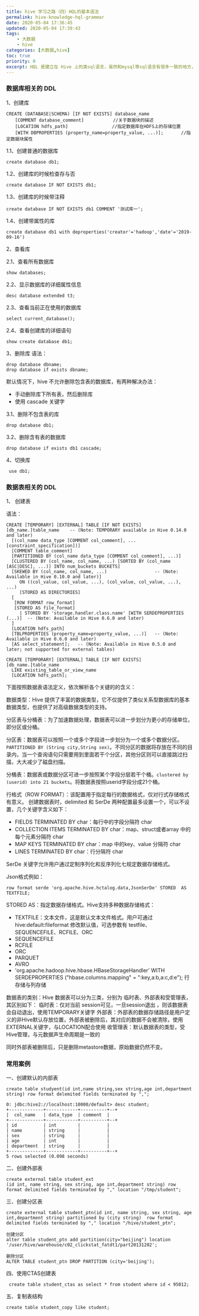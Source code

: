 ```yaml
---
title: hive 学习之路（四）HQL的基本语法
permalink: hive-knowledge-hql-grammar
date: 2020-05-04 17:36:45
updated: 2020-05-04 17:39:43
tags:
    - 大数据
    - hive
categories: [大数据,hive]
toc: true
priority: 0
excerpt: HQL 是建立在 Hive 上的类sql语言，虽然和mysql等sql语言有很多一致的地方，但还是有所不同的。本文整理汇总了 HQL的 相关 DDL 操作。
---
```


### 数据库相关的 DDL

1、创建库

```
CREATE (DATABASE|SCHEMA) [IF NOT EXISTS] database_name
　　[COMMENT database_comment]　　　　　　 //关于数据块的描述
　　[LOCATION hdfs_path]　　　　　　　　　　//指定数据库在HDFS上的存储位置
　　[WITH DBPROPERTIES (property_name=property_value, ...)];　　　　//指定数据块属性
```

1.1、创建普通的数据库
```
create database db1;
```
1.2、创建库的时候检查存与否
```
create database IF NOT EXISTS db1;
```
1.3、创建库的时候带注释
```
create database IF NOT EXISTS db1 COMMENT '测试库一';
```
1.4、创建带属性的库
```
create database db1 with deproperties('creator'='hadoop','date'='2019-09-16')
```

2、查看库

2.1、查看所有数据库
```
show databases;
```
2.2、显示数据库的详细属性信息
```
desc database extended t3;
```
2.3、查看当前正在使用的数据库
```
select current_database();
```
2.4、查看创建库的详细语句
```
show create database db1;
```

3、删除库
语法：
```
drop database dbname;
drop database if exists dbname;
```
默认情况下，hive 不允许删除包含表的数据库，有两种解决办法：
- 手动删除库下所有表，然后删除库
- 使用 cascade 关键字

3.1、删除不包含表的库
```
drop database db1;
```

3.2、删除含有表的数据库

```
drop database if exists db1 cascade;
```

4、切换库
```
 use db1;
```

### 数据表相关的 DDL

1、 创建表

语法：
```
CREATE [TEMPORARY] [EXTERNAL] TABLE [IF NOT EXISTS] [db_name.]table_name    -- (Note: TEMPORARY available in Hive 0.14.0 and later)
  [(col_name data_type [COMMENT col_comment], ... [constraint_specification])]
  [COMMENT table_comment]
  [PARTITIONED BY (col_name data_type [COMMENT col_comment], ...)]
  [CLUSTERED BY (col_name, col_name, ...) [SORTED BY (col_name [ASC|DESC], ...)] INTO num_buckets BUCKETS]
  [SKEWED BY (col_name, col_name, ...)                  -- (Note: Available in Hive 0.10.0 and later)]
     ON ((col_value, col_value, ...), (col_value, col_value, ...), ...)
     [STORED AS DIRECTORIES]
  [
   [ROW FORMAT row_format] 
   [STORED AS file_format]
     | STORED BY 'storage.handler.class.name' [WITH SERDEPROPERTIES (...)]  -- (Note: Available in Hive 0.6.0 and later)
  ]
  [LOCATION hdfs_path]
  [TBLPROPERTIES (property_name=property_value, ...)]   -- (Note: Available in Hive 0.6.0 and later)
  [AS select_statement];   -- (Note: Available in Hive 0.5.0 and later; not supported for external tables)
 
CREATE [TEMPORARY] [EXTERNAL] TABLE [IF NOT EXISTS] [db_name.]table_name
  LIKE existing_table_or_view_name
  [LOCATION hdfs_path];

```

下面按照数据表语法定义，依次解析各个关键的的含义：

数据类型：Hive 提供了丰富的数据类型，它不仅提供了类似关系型数据库的基本数据类型，也提供了对高级数据类型的支持。

分区表与分桶表：为了加速数据处理，数据表可以进一步划分为更小的存储单位，即分区或分桶。

分区表：数据表可以按照一个或多个字段进一步划分为一个或多个数据分区。`PARTITIONED BY (String city,String sex)`。不同分区的数据将存放在不同的目录内，当一个查询语句只需要用到里面若干个分区，其他分区则可以直接跳过扫描，大大减少了磁盘扫描。

分桶表：数据表或数据分区可进一步按照某个字段分层若干个桶。`clustered by (userid) into 21 buckets`。将数据表按照userid字段分成21个桶。

行格式（ROW FORMAT）：该配置用于指定每行的数据格式，仅对行式存储格式有意义。
创建数据表时，delimited 和 SerDe 两种配置最多设置一个，可以不设置，几个关键字含义如下：
-  FIELDS TERMINATED BY char：每行中的字段分隔符 char
-  COLLECTION ITEMS TERMINATED BY char：map、struct或者array 中的每个元素分隔符 char
-  MAP KEYS TERMINATED BY char：map 中的key、value 分隔符 char
-  LINES TERMINATED BY char：行分隔符 char

SerDe 关键字允许用户通过定制序列化和反序列化七规定数据存储格式。

Json格式例如：
```
row format serde 'org.apache.hive.hctalog.data,JsonSerDe' STORED  AS TEXTFILE;
```


STORED AS：指定数据存储格式。Hive支持多种数据存储格式：
- TEXTFILE：文本文件，这是默认文本文件格式。用户可通过 hive:default:fileformat 修改默认值，可选参数有 testfile、SEQUENCEFILE、RCFILE、ORC
- SEQUENCEFILE
- RCFILE
- ORC
- PARQUET
- AVRO
- 'org.apache.hadoop.hive.hbase.HBaseStorageHandler’ WITH SERDEPROPERTIES ("hbase.columns.mapping" = ":key,a:b,a:c,d:e"); 行存储与列存储

数据表的类别：Hive 数据表可以分为三类，分别为  临时表、外部表和受管理表，其区别如下：
临时表：仅对当前 session可见，一旦session退出 ，则该数据表会自动退出，使用TEMPORARY关键字
外部表：外部表的数据存储路径是用户定义的非Hive默认存放位置，外部表被删除后，其对应的数据不会被清除，使用EXTERNAL关键字，与LOCATION配合使用
收管理表：默认数据表的类型，受Hive管理，与元数据声生命周期是一致的

同时外部表被删除后，只是删除metastore数据，原始数据仍然不变。


### 常用案例

一、创建默认的内部表

```
create table studyent(id int,name string,sex string,age int,department string) row format delemited fields terminated by ",";
```

```
0: jdbc:hive2://localhost:10000/default> desc student;
+-------------+------------+----------+--+
|  col_name   | data_type  | comment  |
+-------------+------------+----------+--+
| id          | int        |          |
| name        | string     |          |
| sex         | string     |          |
| age         | int        |          |
| department  | string     |          |
+-------------+------------+----------+--+
5 rows selected (0.098 seconds)
```

二、创建外部表
```
create external table student_ext
(id int, name string, sex string, age int,department string) row format delimited fields terminated by "," location "/tmp/student";
```

三、创建分区表
```
create external table student_ptn(id int, name string, sex string, age int,department string) partitioned by (city string)  row format delimited fields terminated by "," location "/hive/student_ptn";

创建分区
alter table student_ptn add partition(city="beijing") location '/user/hive/warehouse/c02_clickstat_fatdt1/part20131202';

删除分区
ALTER TABLE student_ptn DROP PARTITION (city='beijing');
```

四、使用CTAS创建表

```
 create table student_ctas as select * from student where id < 95012;
```

五、复制表结构
```
create table student_copy like student;
```




